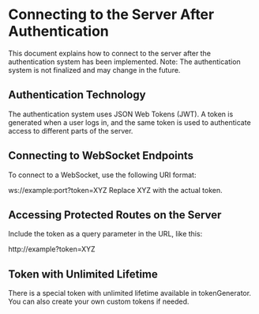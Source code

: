 # Connecting to the Server After Authentication

This document explains how to connect to the server after the authentication system has been implemented.
Note: The authentication system is not finalized and may change in the future.

## Authentication Technology

The authentication system uses JSON Web Tokens (JWT). A token is generated when a user logs in, and the same token is used to authenticate access to different parts of the server.

## Connecting to WebSocket Endpoints

To connect to a WebSocket, use the following URI format:

ws://example:port?token=XYZ
Replace XYZ with the actual token.

## Accessing Protected Routes on the Server

Include the token as a query parameter in the URL, like this:

http://example?token=XYZ
## Token with Unlimited Lifetime

There is a special token with unlimited lifetime available in tokenGenerator. You can also create your own custom tokens if needed.